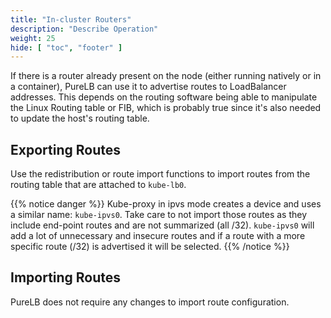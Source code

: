 ```yaml
---
title: "In-cluster Routers"
description: "Describe Operation"
weight: 25
hide: [ "toc", "footer" ]
---
```


If there is a router already present on the node (either running natively or in a container), PureLB can use it to advertise routes to LoadBalancer addresses. This depends on the routing software being able to manipulate the Linux Routing table or FIB, which is probably true since it's also needed to update the host's routing table.

## Exporting Routes
Use the redistribution or route import functions to import routes from the routing table that are attached to `kube-lb0`.

{{% notice danger %}}
Kube-proxy in ipvs mode creates a device and uses a similar name: `kube-ipvs0`. Take care to not import those routes as they include end-point routes and are not summarized (all /32). `kube-ipvs0` will add a lot of unnecessary and insecure routes and if a route with a more specific route (/32) is advertised it will be selected.
{{% /notice %}}

## Importing Routes
PureLB does not require any changes to import route configuration.
